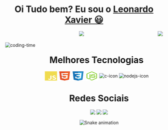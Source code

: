 <div>
  
  <h1 align="center">
    Oi Tudo bem? Eu sou o 
    <a href="https://www.linkedin.com/in/leonardoxavier041695">Leonardo Xavier 😃️</a>
  </h1>
  
 <div align="center">
  <a href="https://github.com/LeoXavier95">
    <img height="170em" src="https://github-readme-stats.vercel.app/api?username=LeoXavier95&count_private=true&include_all_commits=true&show_icons=true&theme=dark&hide_border=false&show_owner=true"/>
    <img align=right height="170em" src="https://github-readme-stats.vercel.app/api/top-langs/?username=LeoXavier95&theme=dark&hide_border=false&&layout=compact"/>
  </a>
</div>

<div  align="center"> 
  <div style="display: inline_block"><br>
    <img align="left" height="250" alt="coding-time" src="https://i.pinimg.com/originals/bb/93/8b/bb938bd50fcfedccd720641f5a824bba.gif">
    <h1 align="center">Melhores Tecnologias </h1>
    <img align="center" height="30" width="40" alt="js-icon"  src="https://raw.githubusercontent.com/devicons/devicon/master/icons/javascript/javascript-plain.svg">
    <img align="center" height="30" width="40" alt="html-icon" src="https://raw.githubusercontent.com/devicons/devicon/master/icons/html5/html5-original.svg">
    <img align="center" height="30" width="40" alt="css-icon" src="https://raw.githubusercontent.com/devicons/devicon/master/icons/css3/css3-original.svg">
    <img align="center" height="30" width="40" alt="nodejs-icon" src="https://raw.githubusercontent.com/devicons/devicon/master/icons/nodejs/nodejs-original.svg">
    <img align="center" height="30" width="40" alt="c-icon" src="https://play-lh.googleusercontent.com/37EzETO6gZyKmCg2kBIFX1e9gkubxZrVa5fHJ6yOaa7VvEShHjKv2RdtwnZt9Sk258s">
    <img align="center" height="30" width="40" alt="nodejs-icon" src="http://store-images.s-microsoft.com/image/apps.8409.14405452487353876.a6612b1c-3bfc-46da-ad7e-0dd83b65757d.69df8840-e52b-4609-9202-6f2c5f92aea1">
   </div>

<h1 align="center">Redes Sociais</h1>
   <div> 
  <a href="https://www.youtube.com/" target="_blank"><img src="https://img.shields.io/badge/YouTube-FF0000?style=for-the-badge&logo=youtube&logoColor=white" target="_blank"></a>
  <a href = "mailto:leoxavier9501@gmail.com"><img src="https://img.shields.io/badge/-Gmail-%23333?style=for-the-badge&logo=gmail&logoColor=white" target="_blank"></a>
  <a href="https://www.linkedin.com/in/leonardoxavier041695" target="_blank"><img src="https://img.shields.io/badge/-LinkedIn-%230077B5?style=for-the-badge&logo=linkedin&logoColor=white" target="_blank"></a> 
</div>




<div align="center">

  ![Snake animation](https://github.com/LeoXavier95/LeoXavier95/blob/output/github-contribution-grid-snake.svg)
  
</div>


